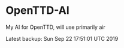 # OpenTTD-AI
My AI for OpenTTD, will use primarily air

Latest backup: Sun Sep 22 17:51:01 UTC 2019
